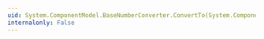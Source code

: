 ```yaml
---
uid: System.ComponentModel.BaseNumberConverter.ConvertTo(System.ComponentModel.ITypeDescriptorContext,System.Globalization.CultureInfo,System.Object,System.Type)
internalonly: False
---
```

